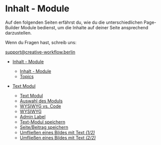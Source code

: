 # Inhalt - Module

Auf den folgenden Seiten erfährst du, wie du die unterschiedlichen Page-Builder Module bedienst, um die Inhalte auf deiner Seite ansprechend darzustellen.

Wenn du Fragen hast, schreib uns:

[support@creative-workflow.berlin](mailto:support@creative-workflow.berlin)

  - [Inhalt - Module](./00_index) 
     - [Inhalt - Module](./00_index/00_teaser.md) 
     - [Topics](./00_index/01_topics.md) 

  - [Text Modul](./01_text_modul) 
     - [Text Modul](./01_text_modul/00_teaser.md) 
     - [Auswahl des Moduls](./01_text_modul/01_select_module.md) 
     - [WYSIWYG vs. Code](./01_text_modul/02_wysiwyg_vs_code.md) 
     - [WYSIWYG](./01_text_modul/03_wysiwyg.md) 
     - [Admin Label](./01_text_modul/04_admin_label.md) 
     - [Text-Modul speichern](./01_text_modul/05_save_module.md) 
     - [Seite/Beitrag speichern](./01_text_modul/06_save_post.md) 
     - [Umfließen eines Bildes mit Text *(1/2)*](./01_text_modul/07_flow_text_1.md) 
     - [Umfließen eines Bildes mit Text *(2/2)*](./01_text_modul/07_flow_text_2.md) 

